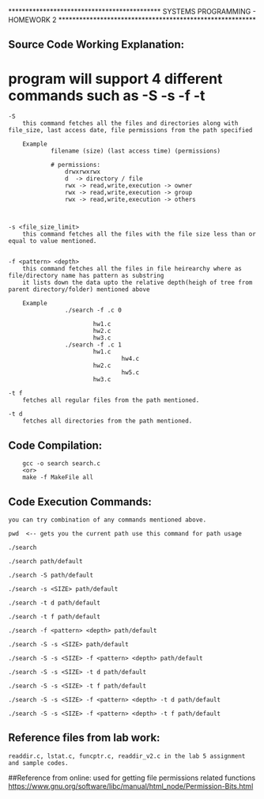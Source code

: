 
********************************************  SYSTEMS PROGRAMMING - HOMEWORK 2 *********************************************************

## Source Code Working Explanation:

# program will support 4 different commands such as -S -s -f -t
    -S 
        this command fetches all the files and directories along with file_size, last access date, file permissions from the path specified 
        
        Example
                filename (size) (last access time) (permissions)

                # permissions:
                    drwxrwxrwx
                    d  -> directory / file
                    rwx -> read,write,execution -> owner
                    rwx -> read,write,execution -> group
                    rwx -> read,write,execution -> others



    -s <file_size_limit>
        this command fetches all the files with the file size less than or equal to value mentioned.


    -f <pattern> <depth>
        this command fetches all the files in file heirearchy where as file/directory name has pattern as substring
        it lists down the data upto the relative depth(heigh of tree from parent directory/folder) mentioned above

        Example 
                    ./search -f .c 0

                            hw1.c
                            hw2.c
                            hw3.c
                    ./search -f .c 1
                            hw1.c
                                    hw4.c
                            hw2.c
                                    hw5.c
                            hw3.c
    
    -t f
        fetches all regular files from the path mentioned.

    -t d
        fetches all directories from the path mentioned.



## Code Compilation:

        gcc -o search search.c
        <or> 
        make -f MakeFile all

## Code Execution Commands:

    you can try combination of any commands mentioned above.
    
    pwd  <-- gets you the current path use this command for path usage

    ./search 

    ./search path/default

    ./search -S path/default

    ./search -s <SIZE> path/default

    ./search -t d path/default

    ./search -t f path/default

    ./search -f <pattern> <depth> path/default

    ./search -S -s <SIZE> path/default

    ./search -S -s <SIZE> -f <pattern> <depth> path/default

    ./search -S -s <SIZE> -t d path/default

    ./search -S -s <SIZE> -t f path/default

    ./search -S -s <SIZE> -f <pattern> <depth> -t d path/default

    ./search -S -s <SIZE> -f <pattern> <depth> -t f path/default

    


## Reference files from lab work:
    readdir.c, lstat.c, funcptr.c, readdir_v2.c in the lab 5 assignment and sample codes.

##Reference from online:
    used for getting file permissions related functions
    https://www.gnu.org/software/libc/manual/html_node/Permission-Bits.html
